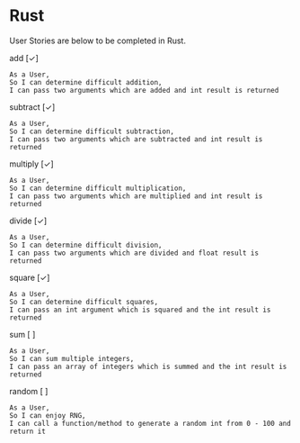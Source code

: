 # Rust

User Stories are below to be completed in Rust.


add [✓]

```
As a User,
So I can determine difficult addition,
I can pass two arguments which are added and int result is returned
```

subtract [✓]

```
As a User,
So I can determine difficult subtraction,
I can pass two arguments which are subtracted and int result is returned
```

multiply [✓]

```
As a User,
So I can determine difficult multiplication,
I can pass two arguments which are multiplied and int result is returned
```

divide [✓]

```
As a User,
So I can determine difficult division,
I can pass two arguments which are divided and float result is returned
```

square [✓]

```
As a User,
So I can determine difficult squares,
I can pass an int argument which is squared and the int result is returned
```

sum [ ]

```
As a User,
So I can sum multiple integers,
I can pass an array of integers which is summed and the int result is returned
```

random [ ]

```
As a User,
So I can enjoy RNG,
I can call a function/method to generate a random int from 0 - 100 and return it
```
